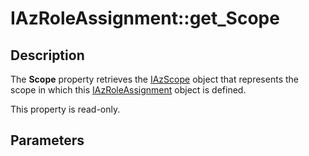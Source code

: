 # IAzRoleAssignment::get_Scope

## Description

The **Scope** property retrieves the [IAzScope](https://learn.microsoft.com/windows/desktop/api/azroles/nn-azroles-iazscope) object that represents the scope in which this [IAzRoleAssignment](https://learn.microsoft.com/windows/desktop/api/azroles/nn-azroles-iazroleassignment) object is defined.

This property is read-only.

## Parameters
